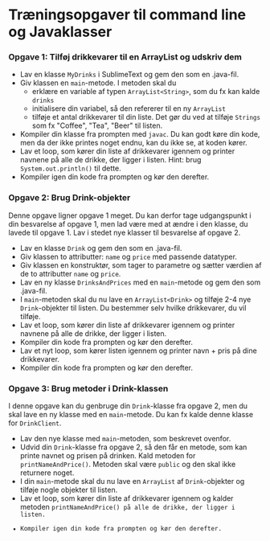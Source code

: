 # Træningsopgaver til command line og Javaklasser

### Opgave 1: Tilføj drikkevarer til en ArrayList og udskriv dem
- Lav en klasse <code>MyDrinks</code> i SublimeText og gem den som en .java-fil.
- Giv klassen en <code>main</code>-metode. I metoden skal du
  - erklære en variable af typen <code>ArrayList\<String\></code>, som du fx kan kalde <code>drinks</code>
  - initialisere din variabel, så den refererer til en ny <code>ArrayList</code>
  - tilføje et antal drikkevarer til din liste. Det gør du ved at tilføje <code>Strings</code> som fx "Coffee", "Tea", "Beer" til listen.
- Kompiler din klasse fra prompten med <code>javac</code>. Du kan godt køre din kode, men da der ikke printes noget endnu, kan du ikke se, at koden kører.
- Lav et loop, som kører din liste af drikkevarer igennem og printer navnene på alle de drikke, der ligger i listen. Hint: brug <code>System.out.println()</code> til dette.
- Kompiler igen din kode fra prompten og kør den derefter.

### Opgave 2: Brug Drink-objekter
Denne opgave ligner opgave 1 meget. Du kan derfor tage udgangspunkt i din besvarelse af opgave 1, men lad være med at ændre i den klasse, du lavede til opgave 1. Lav i stedet nye klasser til besvarelse af opgave 2. 

- Lav en klasse <code>Drink</code>  og gem den som en .java-fil.
- Giv klassen to attributter: <code>name</code> og <code>price</code> med passende datatyper.
- Giv klassen en konstruktør, som tager to parametre og sætter værdien af de to attributter <code>name</code> og <code>price</code>.
- Lav en ny klasse <code>DrinksAndPrices</code> med en <code>main</code>-metode og gem den som .java-fil.
- I <code>main</code>-metoden skal du nu lave en <code>ArrayList\<Drink\></code> og tilføje 2-4 nye <code>Drink</code>-objekter til listen. Du bestemmer selv hvilke drikkevarer, du vil tilføje.
- Lav et loop, som kører din liste af drikkevarer igennem og printer navnene på alle de drikke, der ligger i listen.
- Kompiler din kode fra prompten og kør den derefter.
- Lav et nyt loop, som kører listen igennem og printer navn + pris på dine drikkevarer.
- Kompiler din kode fra prompten og kør den derefter.

### Opgave 3: Brug metoder i Drink-klassen
I denne opgave kan du genbruge din <code>Drink</code>-klasse fra opgave 2, men du skal lave en ny klasse med en <code>main</code>-metode. 
Du kan fx kalde denne klasse for <code>DrinkClient</code>. 

- Lav den nye klasse med <code>main</code>-metoden, som beskrevet ovenfor.
- Udvid din <code>Drink</code>-klasse fra opgave 2, så den får en metode, som kan printe navnet og prisen på drinken. Kald metoden for <code>printNameAndPrice()</code>. Metoden skal være <code>public</code> og den skal ikke returnere noget.
- I din <code>main</code>-metode skal du nu lave en <code>ArrayList</code> af <code>Drink</code>-objekter og tilføje nogle objekter til listen.
- Lav et loop, som kører din liste af drikkevarer igennem og kalder metoden <code>printNameAndPrice() på alle de drikke, der ligger i listen. 
- Kompiler igen din kode fra prompten og kør den derefter.
    
